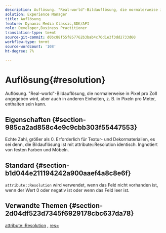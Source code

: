 ```yaml
---
description: Auflösung. "Real-world"-Bildauflösung, die normalerweise in Pixel pro Zoll angegeben wird, aber auch in anderen Einheiten, z. B. in Pixeln pro Meter, enthalten sein kann.
solution: Experience Manager
title: Auflösung
feature: Dynamic Media Classic,SDK/API
role: Developer,Business Practitioner
translation-type: tm+mt
source-git-commit: d0bc88f55f857762b3bab4c76d1e3f3dd2733d60
workflow-type: tm+mt
source-wordcount: '108'
ht-degree: 7%

---
```



# Auflösung{#resolution}

Auflösung. &quot;Real-world&quot;-Bildauflösung, die normalerweise in Pixel pro Zoll angegeben wird, aber auch in anderen Einheiten, z. B. in Pixeln pro Meter, enthalten sein kann.

## Eigenschaften {#section-985ca2ad858c4e9c9cbb303f55447553}

Echte Zahl, größer als 0. Erforderlich für Textur- und Dekormaterialien, es sei denn, die Bildauflösung ist mit attribute::Resolution identisch. Ingnotiert von festen Farben und Möbeln.

## Standard {#section-b1d044e211194242a900aaef4a8c8e6f}

`attribute::Resolution` wird verwendet, wenn das Feld nicht vorhanden ist, wenn der Wert 0 oder negativ ist oder wenn das Feld leer ist.

## Verwandte Themen {#section-2d04df523d7345f6929178cbc637da78}

[attribute::Resolution](../../../../../ir-api/material-cat/image-rendering-api-ref/c-ir-material-catalog/c-ir-material-data-reference/r-ir-resolution-dataref.md#reference-09fe14e6bfbf4db6b7f4369fffecc806) ,  [res=](../../../../../ir-api/http-protocol/image-rendering-api-ref/c-ir-http-protocol-ref/c-ir-http-protocol-command-reference/r-ir-res.md#reference-0ad9de8887144c83a6db97b4994f7c04)
